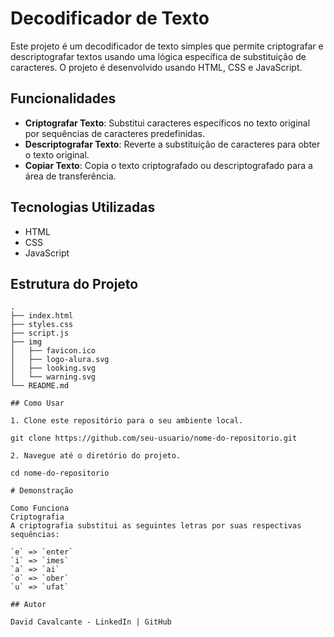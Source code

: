 # Decodificador de Texto

Este projeto é um decodificador de texto simples que permite criptografar e descriptografar textos usando uma lógica específica de substituição de caracteres. O projeto é desenvolvido usando HTML, CSS e JavaScript.

## Funcionalidades

- **Criptografar Texto**: Substitui caracteres específicos no texto original por sequências de caracteres predefinidas.
- **Descriptografar Texto**: Reverte a substituição de caracteres para obter o texto original.
- **Copiar Texto**: Copia o texto criptografado ou descriptografado para a área de transferência.

## Tecnologias Utilizadas

- HTML
- CSS
- JavaScript

## Estrutura do Projeto

```plaintext
.
├── index.html
├── styles.css
├── script.js
├── img
│   ├── favicon.ico
│   ├── logo-alura.svg
│   ├── looking.svg
│   └── warning.svg
└── README.md

## Como Usar

1. Clone este repositório para o seu ambiente local.

git clone https://github.com/seu-usuario/nome-do-repositorio.git

2. Navegue até o diretório do projeto.

cd nome-do-repositorio

# Demonstração

Como Funciona
Criptografia
A criptografia substitui as seguintes letras por suas respectivas sequências:

`e` => `enter`
`i` => `imes`
`a` => `ai`
`o` => `ober`
`u` => `ufat`

## Autor

David Cavalcante - LinkedIn | GitHub
